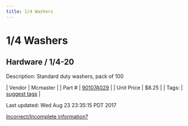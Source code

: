 ```yaml
---
title: 1/4 Washers
---
```


# 1/4 Washers
## Hardware / 1/4-20
Description: 	Standard duty washers, pack of 100 

| Vendor | Mcmaster | 
| Part # | [90107A029](https://www.mcmaster.com/#90107A029) | 
| Unit Price | $8.25 | 
| Tags: | [suggest tags](https://docs.google.com/forms/d/e/1FAIpQLSeWyY8v3RgOty-MyWmh9U0iivNYN_molChYyS-0U-o-kOAv_g/viewform) | 

Last updated: Wed Aug 23 23:35:15 PDT 2017

 [Incorrect/Incomplete information?](https://docs.google.com/forms/d/e/1FAIpQLSeWyY8v3RgOty-MyWmh9U0iivNYN_molChYyS-0U-o-kOAv_g/viewform)